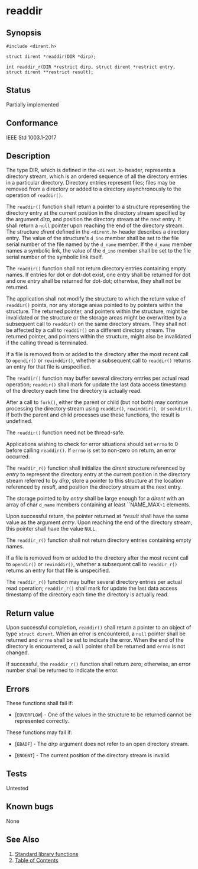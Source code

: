 # readdir

## Synopsis

`#include <dirent.h>`

`struct dirent *readdir(DIR *dirp);`

`int readdir_r(DIR *restrict dirp, struct dirent *restrict entry, struct dirent **restrict result);`

## Status

Partially implemented

## Conformance

IEEE Std 1003.1-2017

## Description

The type DIR, which is defined in the `<dirent.h>` header, represents a directory stream, which is an ordered sequence
of all the directory entries in a particular directory. Directory entries represent files; files may be removed from a
directory or added to a directory asynchronously to the operation of `readdir()`.

The `readdir()` function shall return a pointer to a structure representing the directory entry at the current position
in the directory stream specified by the argument _dirp_, and position the directory stream at the next entry. It shall
return a `null` pointer upon reaching the end of the directory stream. The structure _dirent_ defined in the
`<dirent.h>` header describes a directory entry. The value of the structure's `d_ino` member shall be set to the
file serial number of the file named by the `d_name` member. If the `d_name` member names a symbolic link, the value of
the `d_ino` member shall be set to the file serial number of the symbolic link
itself.

The `readdir()` function shall not return directory entries containing empty names. If entries for dot or dot-dot exist,
one entry shall be returned for dot and one entry shall be returned for dot-dot; otherwise, they shall not be returned.

The application shall not modify the structure to which the return value of `readdir()` points, nor any storage areas
pointed to by pointers within the structure. The returned pointer, and pointers within the structure, might be
invalidated or the structure or the storage areas might be overwritten by a subsequent call to `readdir()` on the
same directory stream. They shall not be affected by a call to `readdir()` on a different directory stream. The
returned pointer, and pointers within the structure, might also be invalidated if the calling thread is terminated.

If a file is removed from or added to the directory after the most recent call to `opendir()` or `rewinddir()`, whether
a subsequent call to `readdir()` returns an entry for that file is unspecified.

The `readdir()` function may buffer several directory entries per actual read operation; `readdir()` shall mark for
update the last data access timestamp of the directory each time the directory is actually read.

After a call to `fork()`, either the parent or child (but not both) may continue processing the directory stream using
`readdir()`, `rewinddir()`,  or `seekdir()`.  If both the parent and child processes use these functions, the result
is undefined.

The `readdir()` function need not be thread-safe.

Applications wishing to check for error situations should set `errno` to 0 before calling `readdir()`. If `errno` is
set to non-zero on return, an error occurred.

The ``readdir_r()`` function shall initialize the _dirent_ structure referenced by _entry_ to represent the directory
entry at the current position in the directory stream referred to by _dirp_, store a pointer to this structure at the
location referenced by _result_, and position the directory stream at the next entry.

The storage pointed to by _entry_ shall be large enough for a _dirent_ with an array of char `d_name` members containing
at least ``NAME_MAX`+1` elements.

Upon successful return, the pointer returned at _*result_ shall have the same value as the argument _entry_. Upon
reaching the end of the directory stream, this pointer shall have the value `NULL`.

The ``readdir_r()`` function shall not return directory entries containing empty names.

If a file is removed from or added to the directory after the most recent call to `opendir()` or `rewinddir()`, whether
a subsequent call to ``readdir_r()`` returns an entry for that file is unspecified.

The ``readdir_r()`` function may buffer several directory entries per actual read operation; ``readdir_r()`` shall mark
for update the last data access timestamp of the directory each time the directory is actually read.

## Return value

Upon successful completion, `readdir()` shall return a pointer to an object of type `struct dirent`. When an error is
encountered, a `null` pointer shall be returned and `errno` shall be set to indicate the error. When the end of the
directory is encountered, a `null` pointer shall be returned and `errno` is not changed.

If successful, the `readdir_r()` function shall return zero; otherwise, an error number shall be returned to
indicate the error.

## Errors

These functions shall fail if:

* [`EOVERFLOW`] - One of the values in the structure to be returned cannot be represented correctly.

These functions may fail if:

* [`EBADF`] - The _dirp_ argument does not refer to an open directory stream.

* [`ENOENT`] - The current position of the directory stream is invalid.

## Tests

Untested

## Known bugs

None

## See Also

1. [Standard library functions](../index.md)
2. [Table of Contents](../../../index.md)
